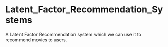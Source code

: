# Latent_Factor_Recommendation_Systems
A Latent Factor Recommendation system which we can use it to recommend movies to users.
